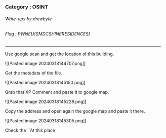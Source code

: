 ### Category : OSINT
###### Write-ups by drewbyte
###### Flag : PWNEU{SMDCSHINERESIDENCES}
---

Use google scan and get the location of this building.

![[Pasted image 20240318144707.png]]

Get the metadata of the file.

![[Pasted image 20240318145150.png]]

Grab that XP Comment and paste it to google map.

![[Pasted image 20240318145228.png]]

Copy the address and open again the google map and paste it there.

![[Pasted image 20240318145305.png]]

Check the ``At this place

